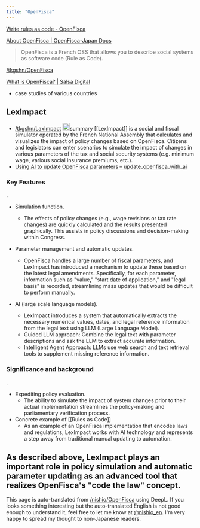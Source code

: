```yaml
---
title: "OpenFisca"
---
```


[Write rules as code - OpenFisca](https://openfisca.org/en/)

[About OpenFisca | OpenFisca-Japan Docs](https://project-inclusive.github.io/OpenFisca-Japan/about_openfisca.html)
> OpenFisca is a French OSS that allows you to describe social systems as software code (Rule as Code).

[/tkgshn/OpenFisca](https://scrapbox.io/tkgshn/OpenFisca)

[What is OpenFisca? | Salsa Digital](https://salsa.digital/insights/what-is-openfisca)
- case studies of various countries

## LexImpact
- [/tkgshn/LaxImpact](https://scrapbox.io/tkgshn/LaxImpact)
<img src='https://scrapbox.io/api/pages/nishio-en/o3-mini-high/icon' alt='o3-mini-high.icon' height="19.5"/>summary
[[LexImpact]] is a social and fiscal simulator operated by the French National Assembly that calculates and visualizes the impact of policy changes based on OpenFisca. Citizens and legislators can enter scenarios to simulate the impact of changes in various parameters of the tax and social security systems (e.g. minimum wage, various social insurance premiums, etc.).
- [Using AI to update OpenFisca parameters – update_openfisca_with_ai](https://documentation.leximpact.dev/ia/explication-en.html)

### Key Features
.
- Simulation function.
    - The effects of policy changes (e.g., wage revisions or tax rate changes) are quickly calculated and the results presented graphically. This assists in policy discussions and decision-making within Congress.

- Parameter management and automatic updates.
    - OpenFisca handles a large number of fiscal parameters, and LexImpact has introduced a mechanism to update these based on the latest legal amendments. Specifically, for each parameter, information such as "value," "start date of application," and "legal basis" is recorded, streamlining mass updates that would be difficult to perform manually.

- AI (large scale language models).
    - LexImpact introduces a system that automatically extracts the necessary numerical values, dates, and legal reference information from the legal text using LLM (Large Language Model).
    - Guided LLM approach: Combine the legal text with parameter descriptions and ask the LLM to extract accurate information.
    - Intelligent Agent Approach: LLMs use web search and text retrieval tools to supplement missing reference information.

### Significance and background
.
- Expediting policy evaluation.
    - The ability to simulate the impact of system changes prior to their actual implementation streamlines the policy-making and parliamentary verification process.
- Concrete example of [[Rules as Code]]
    - As an example of an OpenFisca implementation that encodes laws and regulations, LexImpact works with AI technology and represents a step away from traditional manual updating to automation.

As described above, LexImpact plays an important role in policy simulation and automatic parameter updating as an advanced tool that realizes OpenFisca's "code the law" concept.
---
This page is auto-translated from [/nishio/OpenFisca](https://scrapbox.io/nishio/OpenFisca) using DeepL. If you looks something interesting but the auto-translated English is not good enough to understand it, feel free to let me know at [@nishio_en](https://twitter.com/nishio_en). I'm very happy to spread my thought to non-Japanese readers.